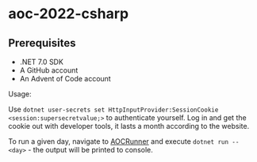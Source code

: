 # aoc-2022-csharp

## Prerequisites

- .NET 7.0 SDK
- A GitHub account
- An Advent of Code account

Usage:

Use `dotnet user-secrets set HttpInputProvider:SessionCookie <session:supersecretvalue;>` to authenticate yourself. Log in and get the cookie out with developer tools, it lasts a month according to the website.

To run a given day, navigate to [AOCRunner](./src/AOCRunner/) and execute `dotnet run -- <day>` - the output will be printed to console.
